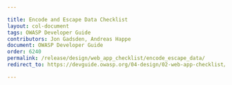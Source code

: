 ```yaml
---

title: Encode and Escape Data Checklist
layout: col-document
tags: OWASP Developer Guide
contributors: Jon Gadsden, Andreas Happe
document: OWASP Developer Guide
order: 6240
permalink: /release/design/web_app_checklist/encode_escape_data/
redirect_to: https://devguide.owasp.org/04-design/02-web-app-checklist/04-encode-escape-data/

---
```

